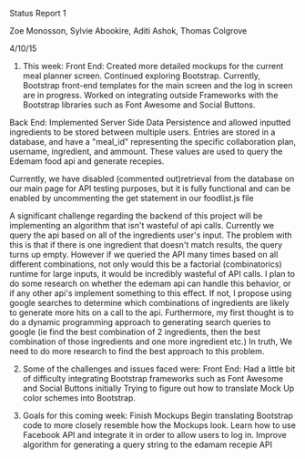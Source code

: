 Status Report 1

Zoe Monosson, Sylvie Abookire, Aditi Ashok, Thomas Colgrove

4/10/15

1) This week:
Front End:
Created more detailed mockups for the current meal planner screen.
Continued exploring Bootstrap.
	Currently, Bootstrap front-end templates for the main screen and the log in screen are in progress.
Worked on integrating outside Frameworks with the Bootstrap libraries such as Font Awesome and Social Buttons.

Back End:
Implemented Server Side Data Persistence and allowed inputted ingredients to be stored between multiple users. Entries are stored in a database, and have a "meal_id" representing the specific collaboration plan, username, ingredient, and ammount. These values are used to query the Edemam food api and generate recepies.

Currently, we have disabled (commented out)retrieval from the database on our main page for API testing purposes, but it is fully functional and can be enabled by uncommenting the get statement in our foodlist.js file

A significant challenge regarding the backend of this project will be implementing an algorithm that isn't wasteful of api calls. Currently we query the api based on all of the ingredients user's input. The problem with this is that if there is one ingredient that doesn't match results, the query turns up empty. However if we queried the API many times based on all different combinations, not only would this be a factorial (combinatorics) runtime for large inputs, it would be incredibly wasteful of API calls. I plan to do some research on whether the edemam api can handle this behavior, or if any other api's implement something to this effect. 
If not, I propose using google searches to determine which combinations of ingredients are likely to generate more hits on a call to the api. Furthermore, my first thought is to do a dynamic programming approach to generating search queries to google (ie find the best combination of 2 ingredients, then the best combination of those ingredients and one more ingredient etc.) In truth, We need to do more research to find the best approach to this problem.


2) Some of the challenges and issues faced were:
Front End:
Had a little bit of difficulty integrating Bootstrap frameworks such as Font Awesome and Social Buttons initially
Trying to figure out how to translate Mock Up color schemes into Bootstrap.


3) Goals for this coming week:
Finish Mockups
Begin translating Bootstrap code to more closely resemble how the Mockups look.
Learn how to use Facebook API and integrate it in order to allow users to log in.
Improve algorithm for generating a query string to the edamam recepie API




